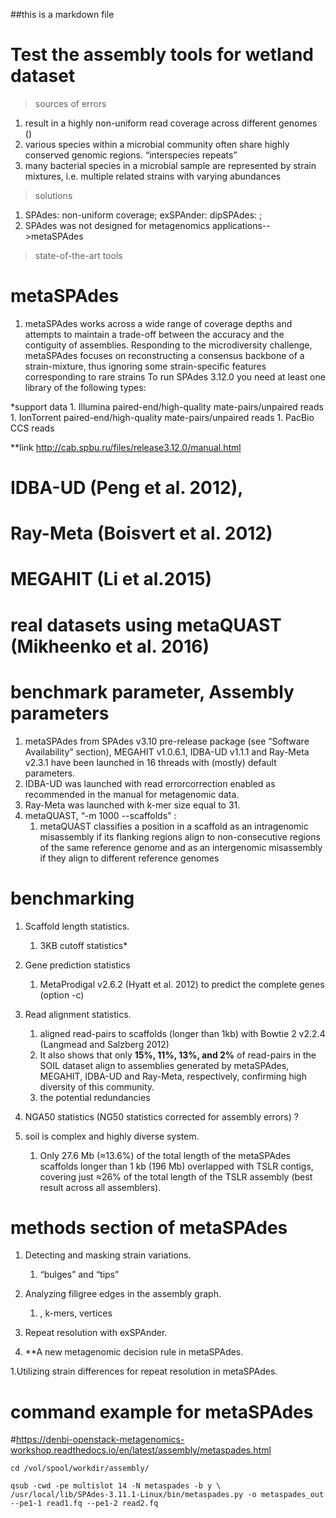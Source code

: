 ##this is a markdown file

# Test the assembly tools for wetland dataset

> sources of errors
1. result in a highly non-uniform read coverage across different genomes ()
1. various species within a microbial community often share highly conserved genomic regions.  “interspecies repeats”
1. many bacterial species in a microbial sample are represented by strain mixtures, i.e. multiple related strains with varying abundances

> solutions
1. SPAdes: non-uniform coverage; exSPAnder: dipSPAdes: ; 
1. SPAdes was not designed for metagenomics applications-->metaSPAdes

> state-of-the-art tools

# metaSPAdes
1.  metaSPAdes works across a wide range of coverage depths and attempts to maintain a trade-off between the accuracy and the contiguity of assemblies. Responding to the microdiversity challenge, metaSPAdes focuses on reconstructing a consensus backbone of a strain-mixture, thus ignoring some strain-specific features corresponding to rare strains
To run SPAdes 3.12.0 you need at least one library of the following types:

*support data
    1. Illumina paired-end/high-quality mate-pairs/unpaired reads
    1. IonTorrent paired-end/high-quality mate-pairs/unpaired reads
    1. PacBio CCS reads



**link
http://cab.spbu.ru/files/release3.12.0/manual.html




# IDBA-UD (Peng et al. 2012), 



# Ray-Meta (Boisvert et al. 2012)



# MEGAHIT (Li et al.2015)



#  real datasets using metaQUAST (Mikheenko et al. 2016)


# benchmark parameter, Assembly parameters

1. metaSPAdes from SPAdes v3.10 pre-release package (see “Software Availability” section), MEGAHIT v1.0.6.1, IDBA-UD v1.1.1 and Ray-Meta v2.3.1 have been launched in 16 threads with (mostly) default parameters. 
1. IDBA-UD was launched with read errorcorrection enabled as recommended in the manual for metagenomic data. 
1. Ray-Meta was launched with k-mer size equal to 31. 
1. metaQUAST,  “-m 1000 --scaffolds” :
    1. metaQUAST classifies a position in a scaffold as an intragenomic misassembly if its flanking regions align to non-consecutive regions of the same reference genome and as an intergenomic misassembly if they align to different reference genomes
    
# benchmarking
1. Scaffold length statistics. 
    1. 3KB cutoff statistics*

1. Gene prediction statistics
    1. MetaProdigal v2.6.2 (Hyatt et al. 2012) to predict the complete genes (option -c) 
    
1. Read alignment statistics.
    1.  aligned read-pairs to scaffolds (longer than 1kb) with Bowtie 2 v2.2.4 (Langmead and Salzberg 2012)
    1.  It also shows that only **15%, 11%, 13%, and 2%** of read-pairs in the SOIL dataset align to assemblies generated by
metaSPAdes, MEGAHIT, IDBA-UD and Ray-Meta, respectively, confirming high diversity of this community.
    1.  the potential redundancies 

1. NGA50 statistics (NG50 statistics corrected for assembly errors) ?

1. soil is complex and highly diverse system. 
    1. Only 27.6 Mb (≈13.6%) of the total length of the metaSPAdes scaffolds longer than 1 kb (196 Mb) overlapped with TSLR
contigs, covering just ≈26% of the total length of the TSLR assembly (best result across all assemblers).

# methods section of metaSPAdes
1. Detecting and masking strain variations. 
    1.  “bulges” and “tips” 

1. Analyzing filigree edges in the assembly graph.
    1. , k-mers, vertices

1. Repeat resolution with exSPAnder. 

1. **A new metagenomic decision rule in metaSPAdes.

1.Utilizing strain differences for repeat resolution in metaSPAdes. 



# command example for metaSPAdes
#https://denbi-openstack-metagenomics-workshop.readthedocs.io/en/latest/assembly/metaspades.html
```
cd /vol/spool/workdir/assembly/

qsub -cwd -pe multislot 14 -N metaspades -b y \
/usr/local/lib/SPAdes-3.11.1-Linux/bin/metaspades.py -o metaspades_out --pe1-1 read1.fq --pe1-2 read2.fq

```
    
